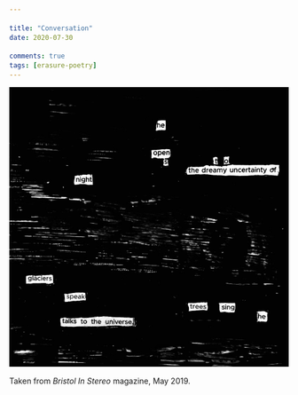 ```yaml
---

title: "Conversation"
date: 2020-07-30

comments: true
tags: [erasure-poetry]
---
```

<img src="/assets/images/articles/night.jpeg" class="responsive"><br>

Taken from *Bristol In Stereo* magazine, May 2019.

